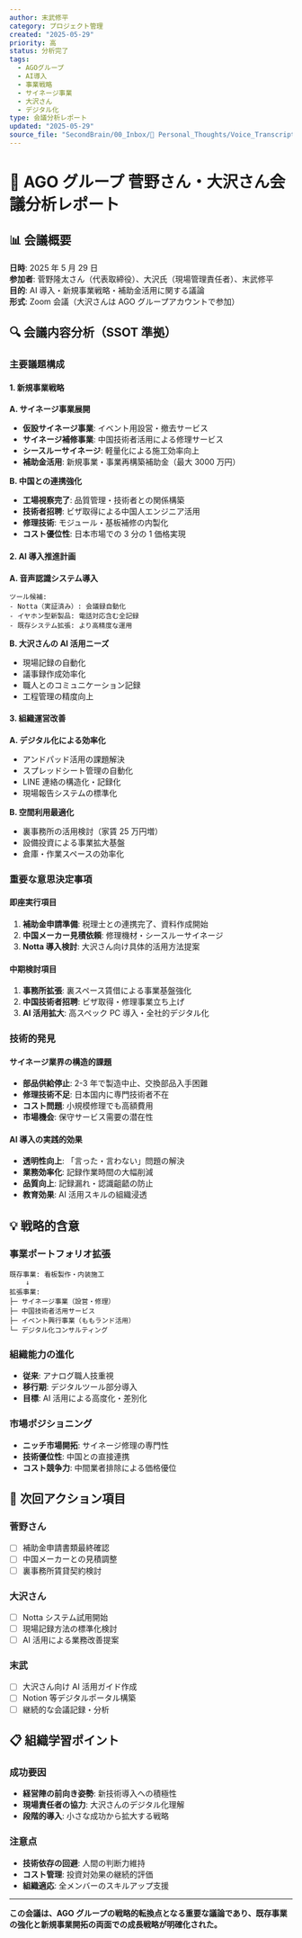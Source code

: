 ```yaml
---
author: 末武修平
category: プロジェクト管理
created: "2025-05-29"
priority: 高
status: 分析完了
tags:
  - AGOグループ
  - AI導入
  - 事業戦略
  - サイネージ事業
  - 大沢さん
  - デジタル化
type: 会議分析レポート
updated: "2025-05-29"
source_file: "SecondBrain/00_Inbox/💭 Personal_Thoughts/Voice_Transcripts/2025_0529_2.md"
---
```


# 🎯 AGO グループ 菅野さん・大沢さん会議分析レポート

## 📊 会議概要

**日時**: 2025 年 5 月 29 日  
**参加者**: 菅野隆太さん（代表取締役）、大沢氏（現場管理責任者）、末武修平  
**目的**: AI 導入・新規事業戦略・補助金活用に関する議論  
**形式**: Zoom 会議（大沢さんは AGO グループアカウントで参加）

## 🔍 会議内容分析（SSOT 準拠）

### **主要議題構成**

#### **1. 新規事業戦略**

**A. サイネージ事業展開**

- **仮設サイネージ事業**: イベント用設営・撤去サービス
- **サイネージ補修事業**: 中国技術者活用による修理サービス
- **シースルーサイネージ**: 軽量化による施工効率向上
- **補助金活用**: 新規事業・事業再構築補助金（最大 3000 万円）

**B. 中国との連携強化**

- **工場視察完了**: 品質管理・技術者との関係構築
- **技術者招聘**: ビザ取得による中国人エンジニア活用
- **修理技術**: モジュール・基板補修の内製化
- **コスト優位性**: 日本市場での 3 分の 1 価格実現

#### **2. AI 導入推進計画**

**A. 音声認識システム導入**

```
ツール候補:
- Notta（実証済み）: 会議録自動化
- イヤホン型新製品: 電話対応含む全記録
- 既存システム拡張: より高精度な運用
```

**B. 大沢さんの AI 活用ニーズ**

- 現場記録の自動化
- 議事録作成効率化
- 職人とのコミュニケーション記録
- 工程管理の精度向上

#### **3. 組織運営改善**

**A. デジタル化による効率化**

- アンドパッド活用の課題解決
- スプレッドシート管理の自動化
- LINE 連絡の構造化・記録化
- 現場報告システムの標準化

**B. 空間利用最適化**

- 裏事務所の活用検討（家賃 25 万円増）
- 設備投資による事業拡大基盤
- 倉庫・作業スペースの効率化

### **重要な意思決定事項**

#### **即座実行項目**

1. **補助金申請準備**: 税理士との連携完了、資料作成開始
2. **中国メーカー見積依頼**: 修理機材・シースルーサイネージ
3. **Notta 導入検討**: 大沢さん向け具体的活用方法提案

#### **中期検討項目**

1. **事務所拡張**: 裏スペース賃借による事業基盤強化
2. **中国技術者招聘**: ビザ取得・修理事業立ち上げ
3. **AI 活用拡大**: 高スペック PC 導入・全社的デジタル化

### **技術的発見**

#### **サイネージ業界の構造的課題**

- **部品供給停止**: 2-3 年で製造中止、交換部品入手困難
- **修理技術不足**: 日本国内に専門技術者不在
- **コスト問題**: 小規模修理でも高額費用
- **市場機会**: 保守サービス需要の潜在性

#### **AI 導入の実践的効果**

- **透明性向上**: 「言った・言わない」問題の解決
- **業務効率化**: 記録作業時間の大幅削減
- **品質向上**: 記録漏れ・認識齟齬の防止
- **教育効果**: AI 活用スキルの組織浸透

## 💡 戦略的含意

### **事業ポートフォリオ拡張**

```
既存事業: 看板製作・内装施工
    ↓
拡張事業:
├─ サイネージ事業（設営・修理）
├─ 中国技術者活用サービス
├─ イベント興行事業（ももランド活用）
└─ デジタル化コンサルティング
```

### **組織能力の進化**

- **従来**: アナログ職人技重視
- **移行期**: デジタルツール部分導入
- **目標**: AI 活用による高度化・差別化

### **市場ポジショニング**

- **ニッチ市場開拓**: サイネージ修理の専門性
- **技術優位性**: 中国との直接連携
- **コスト競争力**: 中間業者排除による価格優位

## 🎯 次回アクション項目

### **菅野さん**

- [ ] 補助金申請書類最終確認
- [ ] 中国メーカーとの見積調整
- [ ] 裏事務所賃貸契約検討

### **大沢さん**

- [ ] Notta システム試用開始
- [ ] 現場記録方法の標準化検討
- [ ] AI 活用による業務改善提案

### **末武**

- [ ] 大沢さん向け AI 活用ガイド作成
- [ ] Notion 等デジタルポータル構築
- [ ] 継続的な会議記録・分析

## 📋 組織学習ポイント

### **成功要因**

- **経営陣の前向き姿勢**: 新技術導入への積極性
- **現場責任者の協力**: 大沢さんのデジタル化理解
- **段階的導入**: 小さな成功から拡大する戦略

### **注意点**

- **技術依存の回避**: 人間の判断力維持
- **コスト管理**: 投資対効果の継続的評価
- **組織適応**: 全メンバーのスキルアップ支援

---

**この会議は、AGO グループの戦略的転換点となる重要な議論であり、既存事業の強化と新規事業開拓の両面での成長戦略が明確化された。**
